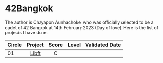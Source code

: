 # 42Bangkok

The author is Chayapon Aunhachoke, who was officially selected to be a cadet of 42 Bangkok at 14th February 2023 (Day of love). Here is the list of projects I have done.

|Circle |Project  |Score  |Level  | Validated Date  |
| ------------- |:-------------:|:-------------:|:-------------:|-------------:|
|      01       |[Libft](https://github.com/caunhach/42cursus_Libft)     |       C       |               |              |
